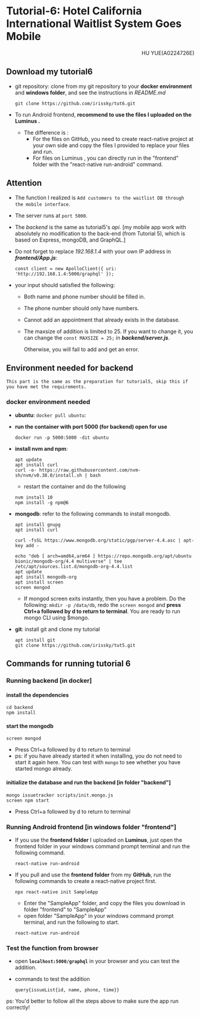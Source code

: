 # Tutorial-6: Hotel California International Waitlist System Goes Mobile

<p align="right">HU YUE(A0224726E)</p>

## Download my tutorial6

- git repository: clone from my git repository to your **docker environment** and **windows folder**, and see the instructions in *README.md*

  ```
  git clone https://github.com/irissky/tut6.git
  ```

- To run Android frontend, **recommend to use the files I uploaded on the Luminus .**

  - The difference is :
    -  For the files on GitHub, you need to create react-native project at your own side and copy the files I provided to replace your files and run. 
    - For files on Luminus , you can directly run in the "frontend" folder with the "react-native run-android" command.

## Attention

- The function I realized is `Add customers to the waitlist DB through the mobile interface`.

- The server runs at `port 5000`.

- The *backend* is the same as tutorial5's *api*. [my mobile app work with absolutely no modification to the back-end (from Tutorial 5), which is based on Express, mongoDB, and GraphQL.]

- Do not forget to replace *192.168.1.4* with your own IP address in ***frontend/App.js***:  

  ```
  const client = new ApolloClient({ uri: 'http://192.168.1.4:5000/graphql' });
  ```

- your input should satisfied the following:

  - Both name and phone number should be filled in.

  - The phone number should only have numbers. 

  - Cannot add an appointment that already exists in the database.
  
  - The maxsize of addition is limited to 25. If you want to change it, you can change the `const MAXSIZE = 25;` in ***backend/server.js***.

    Otherwise, you will fail to add and get an error.

## Environment needed for backend 

`This part is the same as the preparation for tutorial5, skip this if you have met the requirements.`

### docker environment needed

- **ubuntu**: `docker pull ubuntu`:

- **run the container with port 5000 (for backend) open for use**
  
    ```
    docker run -p 5000:5000 -dit ubuntu
    ```
    
- **install nvm and npm**:
  
    ```
    apt update
    apt install curl
    curl -o- https://raw.githubusercontent.com/nvm-sh/nvm/v0.38.0/install.sh | bash 
    ```
    - restart the container and do the following
    ```
    nvm install 10
    npm install -g npm@6
    ```
- **mongodb**: refer to the following commands to install mongodb.
    ```
    apt install gnupg
    apt install curl
    
    curl -fsSL https://www.mongodb.org/static/pgp/server-4.4.asc | apt-key add -
    
    echo "deb [ arch=amd64,arm64 ] https://repo.mongodb.org/apt/ubuntu bionic/mongodb-org/4.4 multiverse" | tee /etc/apt/sources.list.d/mongodb-org-4.4.list 
    apt update
    apt install mongodb-org
    apt install screen
    screen mongod
    ```
    - If mongod screen exits instantly, then you have a problem. Do the following: `mkdir -p /data/db`, redo the `screen mongod` and **press Ctrl+a followed by d to return to terminal**. You are ready to run mongo CLI using $mongo.

- **git**: install git and clone my tutorial
    ```
    apt install git
    git clone https://github.com/irissky/tut5.git 
    ```

## Commands for running tutorial 6
### Running backend [in docker]

#### install the dependencies

```
cd backend
npm install
```
#### start the mongodb

```
screen mongod
```
- Press Ctrl+a followed by d to return to terminal
- ps: if you have already started it when installing, you do not need to start it again here. You can test with `mongo` to see whether you have started mongo already.

#### initialize the database and run the backend [in folder "backend"]

```
mongo issuetracker scripts/init.mongo.js
screen npm start
```
- Press Ctrl+a followed by d to return to terminal
### Running Android frontend [in windows folder "frontend"]

- If you use the **frontend folder** I uploaded on **Luminus**, just open the frontend folder in your windows command prompt terminal and run the following command.

  ```
  react-native run-android
  ```

- If you pull and use the **frontend folder** from my **GitHub**, run the following commands to create a react-native project first.

  ```
  npx react-native init SampleApp
  ```
  
  - Enter the "SampleApp" folder, and copy the files you download in folder "frontend"  to "SampleApp"
  - open  folder "SampleApp" in your windows command prompt terminal, and run the following to start.
  
  ```
  react-native run-android
  ```
  
  

### Test the function from browser

- open **`localhost:5000/graphql`** in your browser and you can test the addition.

- commands to test the addition

  ```
  query{issueList{id, name, phone, time}}
  ```

ps: You'd better to follow all the steps above to make sure the app run correctly!

